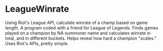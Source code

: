 # LeagueWinrate
Using Riot's League API, calculate winrate of a champ based on game length.
A program coded with a friend for League of Legends.
Finds games played on a champion by NA summoner name and calculates winrate in total, and in different buckets.
Helps reveal how hard a champion "scales."
Uses Riot's APIs, pretty simple.
